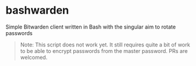 # bashwarden
Simple Bitwarden client written in Bash with the singular aim to rotate passwords

> Note: This script does not work yet.
> It still requires quite a bit of work to be able to encrypt passwords from the master password.
> PRs are welcomed.
